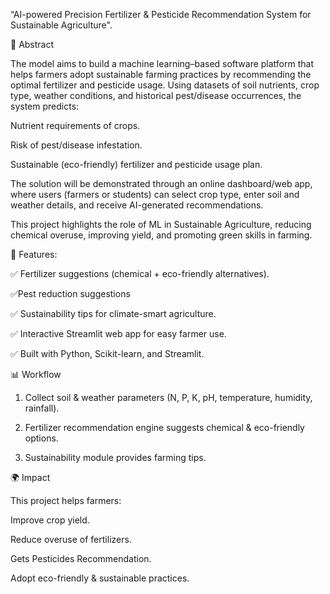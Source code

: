 
“AI-powered Precision Fertilizer & Pesticide Recommendation System for Sustainable Agriculture".<br>

🔹 Abstract

The model aims to build a machine learning–based software platform that helps farmers adopt sustainable farming practices by recommending the optimal fertilizer and pesticide usage.
Using datasets of soil nutrients, crop type, weather conditions, and historical pest/disease occurrences, the system predicts:

Nutrient requirements of crops.

Risk of pest/disease infestation.

Sustainable (eco-friendly) fertilizer and pesticide usage plan.

The solution will be demonstrated through an online dashboard/web app, where users (farmers or students) can select crop type, enter soil and weather details, and receive AI-generated recommendations.

This project highlights the role of ML in Sustainable Agriculture, reducing chemical overuse, improving yield, and promoting green skills in farming.


🚀 Features:

✅ Fertilizer suggestions (chemical + eco-friendly alternatives).

✅Pest reduction suggestions

✅ Sustainability tips for climate-smart agriculture.

✅ Interactive Streamlit web app for easy farmer use.

✅ Built with Python, Scikit-learn, and Streamlit.




📊 Workflow

1. Collect soil & weather parameters (N, P, K, pH, temperature, humidity, rainfall).


2. Fertilizer recommendation engine suggests chemical & eco-friendly options.


3. Sustainability module provides farming tips.



🌍 Impact

This project helps farmers:

Improve crop yield.

Reduce overuse of fertilizers.

Gets Pesticides Recommendation.

Adopt eco-friendly & sustainable practices.



